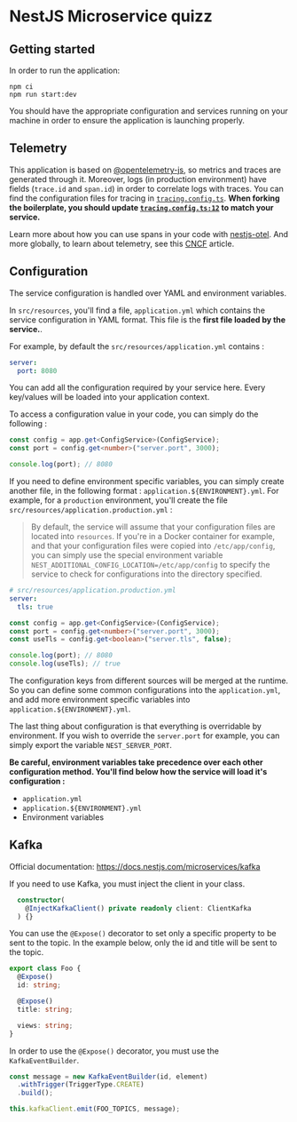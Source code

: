 # NestJS Microservice quizz

## Getting started

In order to run the application:

```
npm ci
npm run start:dev
```

You should have the appropriate configuration and services running on your machine
in order to ensure the application is launching properly.

## Telemetry

This application is based on [@opentelemetry-js](https://github.com/open-telemetry/opentelemetry-js/),
so metrics and traces are generated through it. Moreover, logs (in production
environment) have fields (`trace.id` and `span.id`) in order to correlate logs
with traces. You can find the configuration files for tracing in [`tracing.config.ts`](./src/main/configuration/tracing.config.ts).
**When forking the boilerplate, you should update [`tracing.config.ts:12`](./src/main/configuration/tracing.config.ts#L12)
to match your service.**

Learn more about how you can use spans in your code with [nestjs-otel](https://github.com/pragmaticivan/nestjs-otel).
And more globally, to learn about telemetry, see this [CNCF](https://github.com/cncf/tag-observability/blob/main/whitepaper.md)
article.

## Configuration

The service configuration is handled over YAML and environment variables.

In `src/resources`, you'll find a file, `application.yml` which contains the service configuration in YAML format. This file is the **first file loaded by the service.**.

For example, by default the `src/resources/application.yml` contains :

```yaml
server:
  port: 8080
```

You can add all the configuration required by your service here. Every key/values will be loaded into your application context.

To access a configuration value in your code, you can simply do the following :

```ts
const config = app.get<ConfigService>(ConfigService);
const port = config.get<number>("server.port", 3000);

console.log(port); // 8080
```

If you need to define environment specific variables, you can simply create another file, in the following format : `application.${ENVIRONMENT}.yml`. For example, for a `production` environment, you'll create the file `src/resources/application.production.yml` :

> By default, the service will assume that your configuration files are located into `resources`. If you're in a Docker container for example, and that your configuration files were copied into `/etc/app/config`, you can simply use the special environment variable `NEST_ADDITIONAL_CONFIG_LOCATION=/etc/app/config` to specify the service to check for configurations into the directory specified.

```yaml
# src/resources/application.production.yml
server:
  tls: true
```

```ts
const config = app.get<ConfigService>(ConfigService);
const port = config.get<number>("server.port", 3000);
const useTls = config.get<boolean>("server.tls", false);

console.log(port); // 8080
console.log(useTls); // true
```

The configuration keys from different sources will be merged at the runtime. So you can define some common configurations into the `application.yml`, and add more environment specific variables into `application.${ENVIRONMENT}.yml`.

The last thing about configuration is that everything is overridable by environment. If you wish to override the `server.port` for example, you can simply export the variable `NEST_SERVER_PORT`.

**Be careful, environment variables take precedence over each other configuration method. You'll find below how the service will load it's configuration :**

- `application.yml`
- `application.${ENVIRONMENT}.yml`
- Environment variables

## Kafka

Official documentation: https://docs.nestjs.com/microservices/kafka

If you need to use Kafka, you must inject the client in your class.

```ts
  constructor(
    @InjectKafkaClient() private readonly client: ClientKafka
  ) {}
```

You can use the `@Expose()` decorator to set only a specific property to be sent to the topic.
In the example below, only the id and title will be sent to the topic.

```ts
export class Foo {
  @Expose()
  id: string;

  @Expose()
  title: string;

  views: string;
}
```

In order to use the `@Expose()` decorator, you must use the `KafkaEventBuilder`.

```ts
const message = new KafkaEventBuilder(id, element)
  .withTrigger(TriggerType.CREATE)
  .build();

this.kafkaClient.emit(FOO_TOPICS, message);
```
